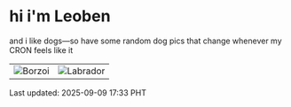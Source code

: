 # hi i'm Leoben

and i like dogs—so have some random dog pics that change whenever my CRON feels like it

|  |  |
|--------|----------|
| ![Borzoi](https://random-dog-vercel.vercel.app/api/random-borzoi?v=1757410416) | ![Labrador](https://random-dog-vercel.vercel.app/api/random-labrador?v=1757410416) |

Last updated: 2025-09-09 17:33 PHT
